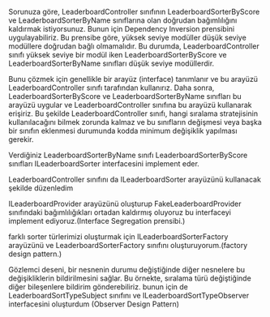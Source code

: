 Sorunuza göre, LeaderboardController sınıfının LeaderboardSorterByScore ve LeaderboardSorterByName sınıflarına olan doğrudan bağımlılığını kaldırmak istiyorsunuz. Bunun için Dependency Inversion prensibini uygulayabiliriz. Bu prensibe göre, yüksek seviye modüller düşük seviye modüllere doğrudan bağlı olmamalıdır. Bu durumda, LeaderboardController sınıfı yüksek seviye bir modül iken LeaderboardSorterByScore ve LeaderboardSorterByName sınıfları düşük seviye modüllerdir.

Bunu çözmek için genellikle bir arayüz (interface) tanımlanır ve bu arayüzü LeaderboardController sınıfı tarafından kullanırız. Daha sonra, LeaderboardSorterByScore ve LeaderboardSorterByName sınıfları bu arayüzü uygular ve LeaderboardController sınıfına bu arayüzü kullanarak erişiriz. Bu şekilde LeaderboardController sınıfı, hangi sıralama stratejisinin kullanılacağını bilmek zorunda kalmaz ve bu sınıfların değişmesi veya başka bir sınıfın eklenmesi durumunda kodda minimum değişiklik yapılması gerekir.

Verdiğiniz LeaderboardSorterByName sınıfı LeaderboardSorterByScore sınıfları ILeaderboardSorter interfacesini implement eder.

LeaderboardController sınıfını da ILeaderboardSorter arayüzünü kullanacak şekilde düzenledim

ILeaderboardProvider arayüzünü oluşturup FakeLeaderboardProvider sınıfındaki bağımlılığıkları ortadan kaldırmış oluyoruz bu interfaceyi implement ediyoruz.(Interface Segregation prensibi.)

farklı sorter türlerimizi oluşturmak için ILeaderboardSorterFactory  arayüzünü ve LeaderboardSorterFactory  sınıfını oluşturuyorum.(factory design pattern.)

Gözlemci deseni, bir nesnenin durumu değiştiğinde diğer nesnelere bu değişikliklerin bildirilmesini sağlar. Bu örnekte, sıralama türü değiştiğinde diğer bileşenlere bildirim gönderebiliriz. bunun için de LeaderboardSortTypeSubject sınıfını ve ILeaderboardSortTypeObserver interfacesini oluşturdum (Observer Design Pattern)



